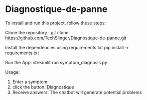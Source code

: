 # Diagnostique-de-panne
To install and run this project, follow these steps:

Clone the repository :
git clone https://github.com/TechSlinger/Diagnostique-de-panne.git

Install the dependencies using requirements.txt
pip install -r requirements.txt

Run the App:
streamlit run symptom_diagnosis.py

Usage:
1. Enter a symptom
2. click the button: Diagnostique
3. Receive answers: The chatbot will generate potential problems
